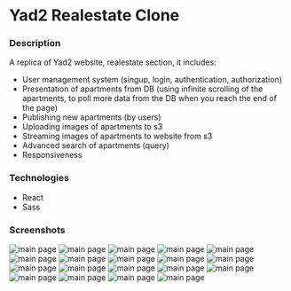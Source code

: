 # Yad2 Realestate Clone

### Description

A replica of Yad2 website, realestate section, it includes:

-   User management system (singup, login, authentication, authorization)
-   Presentation of apartments from DB (using infinite scrolling of the apartments, to poll more data from the DB when you reach the end of the page)
-   Publishing new apartments (by users)
-   Uploading images of apartments to s3
-   Streaming images of apartments to website from s3
-   Advanced search of apartments (query)
-   Responsiveness

### Technologies

-   React
-   Sass

### Screenshots

![main page](</screenshots/Screenshot(1).png>)
![main page](</screenshots/Screenshot(2).png>)
![main page](</screenshots/Screenshot(3).png>)
![main page](</screenshots/Screenshot(35).png>)
![main page](</screenshots/Screenshot(36).png>)
![main page](</screenshots/Screenshot(37).png>)
![main page](</screenshots/Screenshot(14).png>)
![main page](</screenshots/Screenshot(15).png>)
![main page](</screenshots/Screenshot(33).png>)
![main page](</screenshots/Screenshot(34).png>)
![main page](</screenshots/Screenshot(38).png>)
![main page](</screenshots/Screenshot(39).png>)
![main page](</screenshots/Screenshot(40).png>)
![main page](</screenshots/Screenshot(41).png>)
![main page](</screenshots/Screenshot(42).png>)
![main page](</screenshots/Screenshot(43).png>)
![main page](</screenshots/Screenshot(45).png>)
![main page](</screenshots/Screenshot(46).png>)
![main page](</screenshots/Screenshot(47).png>)

